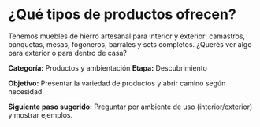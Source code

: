 # ¿Qué tipos de productos ofrecen?

Tenemos muebles de hierro artesanal para interior y exterior: camastros, banquetas, mesas, fogoneros, barrales y sets completos. ¿Querés ver algo para exterior o para dentro de casa?

**Categoría:** Productos y ambientación
**Etapa:** Descubrimiento

**Objetivo:** Presentar la variedad de productos y abrir camino según necesidad.

**Siguiente paso sugerido:** Preguntar por ambiente de uso (interior/exterior) y mostrar ejemplos.
